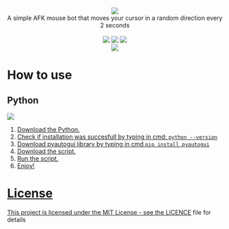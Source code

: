 <div align="center">
<br/><img src="https://github.com/xShadyy/Desktop-Cleaner/assets/131590030/92389b16-8c0f-42a8-b3f2-12ab79b41a8e"><br/>
A simple AFK mouse bot that moves your cursor in a random direction every 2 seconds<br/><br/><img src="https://img.shields.io/badge/PYTHON-3.12-2e3440?style=flat-square"/> <img src="https://img.shields.io/badge/LICENE-MIT-2e3440?style=flat-square"/> <img src="https://img.shields.io/badge/VERSION-1.0.0-2e3440?style=flat-square"/><br/><a align="center" href="https://www.buymeacoffee.com/shadyy"><img align="center" src="https://img.shields.io/badge/BUY%20ME%20A%20COFFEE-2e3440?style=for-the-badge&logo=BuyMeACoffee&logoColor=white"/></a>
</div>

# How to use

## Python

<a href="https://www.python.org/downloads/"><img src="https://img.shields.io/badge/DOWNLOAD%20PYTHON%20HERE-2e3440?style=for-the-badge"/>

1. Download the Python.
2. Check if installation was succesfull by typing in cmd: `python --version`
3. Download pyautogui library by typing in cmd `pip install pyautogui`
4. Download the script.
5. Run the script.
6. Enjoy!

# License

This project is licensed under the MIT License - see the [LICENCE](https://github.com/xshadyy/Dekstop-Cleaner/blob/main/LICENSE) file for details
